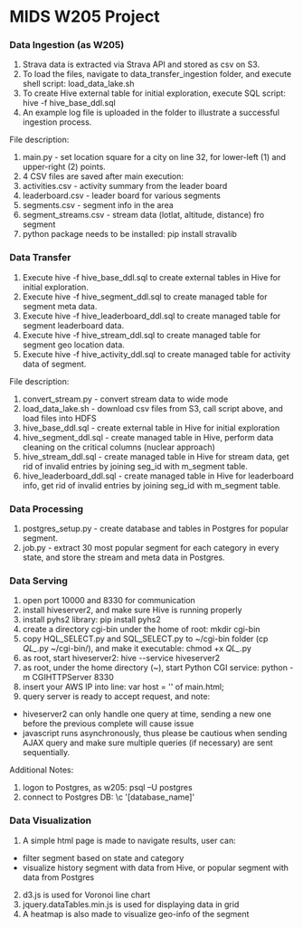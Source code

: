 # MIDS W205 Project

### Data Ingestion (as W205)
1. Strava data is extracted via Strava API and stored as csv on S3.
2. To load the files, navigate to data_transfer_ingestion folder, and execute shell script: load_data_lake.sh
3. To create Hive external table for initial exploration, execute SQL script: hive -f hive_base_ddl.sql
4. An example log file is uploaded in the folder to illustrate a successful ingestion process.

File description:

1. main.py - set location square for a city on line 32, for lower-left (1) and upper-right (2) points.
2. 4 CSV files are saved after main execution:
3. activities.csv      - activity summary from the leader board
4. leaderboard.csv     - leader board for various segments
5. segments.csv        - segment info in the area
6. segment_streams.csv - stream data (lotlat, altitude, distance) fro segment
7. python package needs to be installed: pip install stravalib

### Data Transfer
1. Execute hive -f hive_base_ddl.sql to create external tables in Hive for initial exploration.
2. Execute hive -f hive_segment_ddl.sql to create managed table for segment meta data.
3. Execute hive -f hive_leaderboard_ddl.sql to create managed table for segment leaderboard data.
4. Execute hive -f hive_stream_ddl.sql to create managed table for segment geo location data.
5. Execute hive -f hive_activity_ddl.sql to create managed table for activity data of segment.

File description:

1. convert_stream.py - convert stream data to wide mode
2. load_data_lake.sh - download csv files from S3, call script above, and load files into HDFS
3. hive_base_ddl.sql - create external table in Hive for initial exploration
4. hive_segment_ddl.sql - create managed table in Hive, perform data cleaning on the critical columns (nuclear approach)
5. hive_stream_ddl.sql - create managed table in Hive for stream data, get rid of invalid entries by joining seg_id with m_segment table.
6. hive_leaderboard_ddl.sql - create managed table in Hive for leaderboard info, get rid of invalid entries by joining seg_id with m_segment table.

### Data Processing
1. postgres_setup.py - create database and tables in Postgres for popular segment.
2. job.py - extract 30 most popular segment for each category in every state, and store the stream and meta data in Postgres.

### Data Serving
1. open port 10000 and 8330 for communication
2. install hiveserver2, and make sure Hive is running properly
3. install pyhs2 library: pip install pyhs2
4. create a directory cgi-bin under the home of root: mkdir cgi-bin
5. copy HQL_SELECT.py and SQL_SELECT.py to ~/cgi-bin folder (cp *QL_*.py ~/cgi-bin/), and make it executable: chmod +x *QL_*.py
6. as root, start hiveserver2: hive --service hiveserver2
7. as root, under the home directory (~), start Python CGI service: python -m CGIHTTPServer 8330
8. insert your AWS IP into line: var host = '<the AWS host ip>' of main.html;
9. query server is ready to accept request, and note:
  - hiveserver2 can only handle one query at time, sending a new one before the previous complete will cause issue
  - javascript runs asynchronously, thus please be cautious when sending AJAX query and make sure multiple queries (if necessary) are sent sequentially.

Additional Notes:

1. logon to Postgres, as w205: psql –U postgres
2. connect to Postgres DB: \c '[database_name]'

### Data Visualization
1. A simple html page is made to navigate results, user can:
  - filter segment based on state and category
  - visualize history segment with data from Hive, or popular segment with data from Postgres
2. d3.js is used for Voronoi line chart
3. jquery.dataTables.min.js is used for displaying data in grid
4. A heatmap is also made to visualize geo-info of the segment
